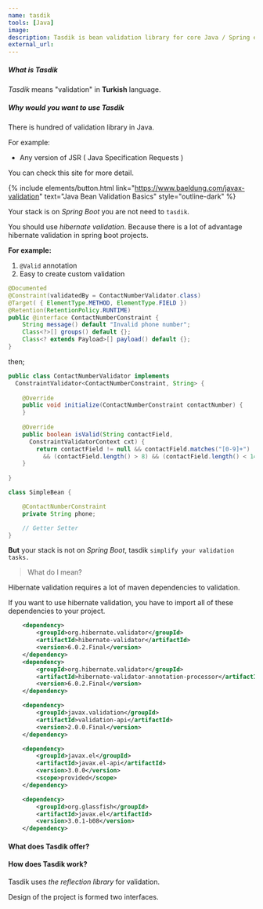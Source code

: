 ```yaml
---
name: tasdik
tools: [Java]
image:
description: Tasdik is bean validation library for core Java / Spring etc.
external_url: 
---
```


##### What is Tasdik

*Tasdik* means "validation" in **Turkish** language. 

##### Why would you want to use Tasdik
There is hundred of validation library in Java. 

For example:

- Any version of JSR ( Java Specification Requests )

You can check this site for more detail.

{% include elements/button.html link="https://www.baeldung.com/javax-validation" text="Java Bean Validation Basics" style="outline-dark" %}

Your stack is on *Spring Boot* you are not need to `tasdik`.

 You should use *hibernate validation*. Because there is a lot of advantage hibernate validation in spring boot projects.

**For example:**
1. `@Valid` annotation
2. Easy to create custom validation

```java
@Documented
@Constraint(validatedBy = ContactNumberValidator.class)
@Target( { ElementType.METHOD, ElementType.FIELD })
@Retention(RetentionPolicy.RUNTIME)
public @interface ContactNumberConstraint {
    String message() default "Invalid phone number";
    Class<?>[] groups() default {};
    Class<? extends Payload>[] payload() default {};
}
```

then;

```java
public class ContactNumberValidator implements
  ConstraintValidator<ContactNumberConstraint, String> {
 
    @Override
    public void initialize(ContactNumberConstraint contactNumber) {
    }
 
    @Override
    public boolean isValid(String contactField,
      ConstraintValidatorContext cxt) {
        return contactField != null && contactField.matches("[0-9]+")
          && (contactField.length() > 8) && (contactField.length() < 14);
    }
 
}
```

```java
class SimpleBean {

    @ContactNumberConstraint
    private String phone;

    // Getter Setter
}
```

 
**But** your stack is not on *Spring Boot*, tasdik `simplify your validation tasks.`

> What do I mean?

Hibernate validation requires a lot of maven dependencies to validation.

If you want to use hibernate validation, you have to import all of these dependencies to your project.

```xml
    <dependency>
        <groupId>org.hibernate.validator</groupId>
        <artifactId>hibernate-validator</artifactId>
        <version>6.0.2.Final</version>
    </dependency>
    <dependency>
        <groupId>org.hibernate.validator</groupId>
        <artifactId>hibernate-validator-annotation-processor</artifactId>
        <version>6.0.2.Final</version>
    </dependency>

    <dependency>
        <groupId>javax.validation</groupId>
        <artifactId>validation-api</artifactId>
        <version>2.0.0.Final</version>
    </dependency>

    <dependency>
        <groupId>javax.el</groupId>
        <artifactId>javax.el-api</artifactId>
        <version>3.0.0</version>
        <scope>provided</scope>
    </dependency>

    <dependency>
        <groupId>org.glassfish</groupId>
        <artifactId>javax.el</artifactId>
        <version>3.0.1-b08</version>
    </dependency>
```


#### What does Tasdik offer?









#### How does Tasdik work?

Tasdik uses *the reflection library* for validation.

Design of the project is formed two interfaces. 

















































